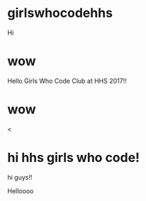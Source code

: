 # girlswhocodehhs


Hi
# wow


Hello Girls Who Code Club at HHS 2017!!
# wow
<
# hi hhs girls who code!

hi guys!!

Helloooo


